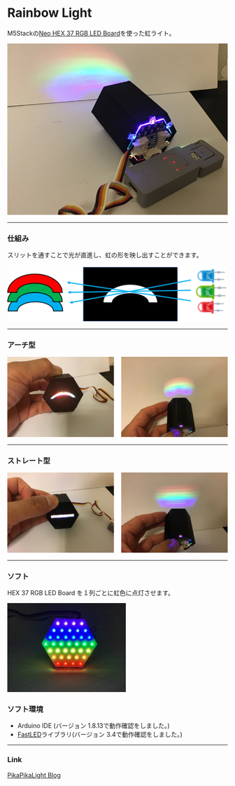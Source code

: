 # Rainbow Light
M5Stackの[Neo HEX 37 RGB LED Board](https://docs.m5stack.com/en/unit/neohex )を使った虹ライト。
<div align="left">
<img src="images/1.png" >
</div>

---

### 仕組み ###
スリットを通すことで光が直進し、虹の形を映し出すことができます。
<div align="left">
<img src="images/2.png" >
</div>

---

### アーチ型 ###
<div align="left">
<img src="images/3.png" >
</div>

---

### ストレート型 ###
<div align="left">
<img src="images/4.png" >
</div>

---


### ソフト ###
HEX 37 RGB LED Board を１列ごとに虹色に点灯させます。
<div align="left">
<img src="images/5.jpg" >
</div>

### ソフト環境 ###
* Arduino IDE (バージョン 1.8.13で動作確認をしました。)<br>
* [FastLED](https://github.com/FastLED/FastLED)ライブラリ(バージョン 3.4で動作確認をしました。)<br>

---

### Link ###
[PikaPikaLight Blog](https://pikapikalight.hatenadiary.com/entry/2021/04/07/080000)